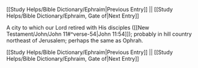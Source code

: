 [[Study Helps/Bible Dictionary/Ephraim|Previous Entry]]  ||  [[Study Helps/Bible Dictionary/Ephraim, Gate of|Next Entry]]

 A city to which our Lord retired with His disciples ([[New Testament/John/John 11#^verse-54|John 11:54]]); probably in hill country northeast of Jerusalem; perhaps the same as Ophrah.

[[Study Helps/Bible Dictionary/Ephraim|Previous Entry]]  ||  [[Study Helps/Bible Dictionary/Ephraim, Gate of|Next Entry]]